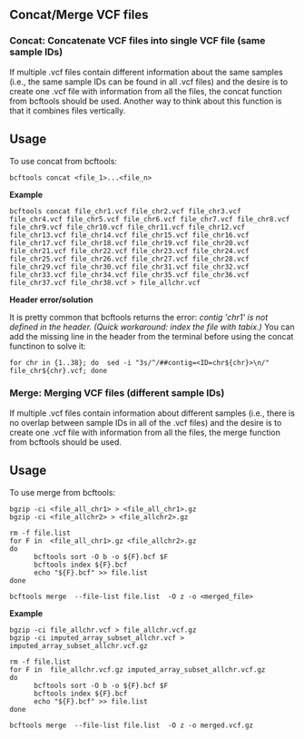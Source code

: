 ## Concat/Merge VCF files

### Concat: Concatenate VCF files into single VCF file (same sample IDs)

If multiple .vcf files contain different information about the same samples (i.e., the same sample IDs can be found in all .vcf files) and the desire is to create one .vcf file with information from all the files, the concat function from bcftools should be used. Another way to think about this function is that it combines files vertically.

## Usage

To use concat from bcftools:

```
bcftools concat <file_1>...<file_n>
```

**Example**

```
bcftools concat file_chr1.vcf file_chr2.vcf file_chr3.vcf file_chr4.vcf file_chr5.vcf file_chr6.vcf file_chr7.vcf file_chr8.vcf file_chr9.vcf file_chr10.vcf file_chr11.vcf file_chr12.vcf file_chr13.vcf file_chr14.vcf file_chr15.vcf file_chr16.vcf file_chr17.vcf file_chr18.vcf file_chr19.vcf file_chr20.vcf file_chr21.vcf file_chr22.vcf file_chr23.vcf file_chr24.vcf file_chr25.vcf file_chr26.vcf file_chr27.vcf file_chr28.vcf file_chr29.vcf file_chr30.vcf file_chr31.vcf file_chr32.vcf file_chr33.vcf file_chr34.vcf file_chr35.vcf file_chr36.vcf file_chr37.vcf file_chr38.vcf > file_allchr.vcf
```

**Header error/solution**

It is pretty common that bcftools returns the error: *contig 'chr1' is not defined in the header. (Quick workaround: index the file with tabix.)* You can add the missing line in the header from the terminal before using the concat functinon to solve it:

```
for chr in {1..38}; do  sed -i "3s/^/##contig=<ID=chr${chr}>\n/" file_chr${chr}.vcf; done
```

### Merge: Merging VCF files (different sample IDs)

If multiple .vcf files contain information about different samples (i.e., there is no overlap between sample IDs in all of the .vcf files) and the desire is to create one .vcf file with information from all the files, the merge function from bcftools should be used.

## Usage

To use merge from bcftools:

```
bgzip -ci <file_all_chr1> > <file_all_chr1>.gz
bgzip -ci <file_allchr2> > <file_allchr2>.gz

rm -f file.list
for F in  <file_all_chr1>.gz <file_allchr2>.gz
do
      bcftools sort -O b -o ${F}.bcf $F
      bcftools index ${F}.bcf
      echo "${F}.bcf" >> file.list
done

bcftools merge  --file-list file.list  -O z -o <merged_file>
```

**Example**

```
bgzip -ci file_allchr.vcf > file_allchr.vcf.gz
bgzip -ci imputed_array_subset_allchr.vcf > imputed_array_subset_allchr.vcf.gz

rm -f file.list
for F in  file_allchr.vcf.gz imputed_array_subset_allchr.vcf.gz
do
      bcftools sort -O b -o ${F}.bcf $F
      bcftools index ${F}.bcf
      echo "${F}.bcf" >> file.list
done

bcftools merge  --file-list file.list  -O z -o merged.vcf.gz
```

